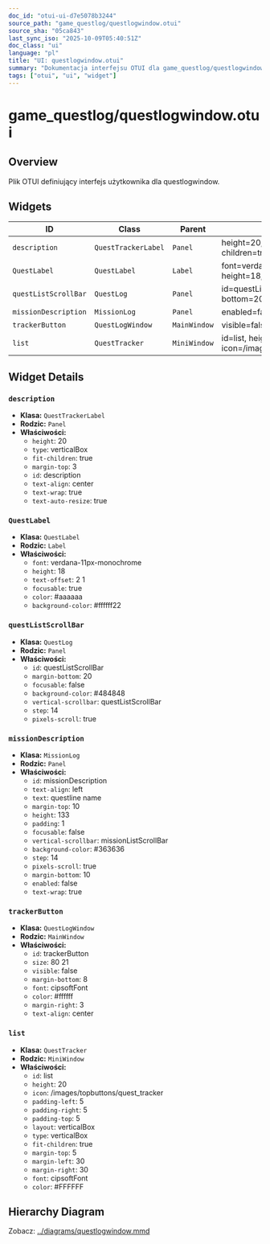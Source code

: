 ```yaml
---
doc_id: "otui-ui-d7e5078b3244"
source_path: "game_questlog/questlogwindow.otui"
source_sha: "05ca843"
last_sync_iso: "2025-10-09T05:40:51Z"
doc_class: "ui"
language: "pl"
title: "UI: questlogwindow.otui"
summary: "Dokumentacja interfejsu OTUI dla game_questlog/questlogwindow.otui"
tags: ["otui", "ui", "widget"]
---
```


# game_questlog/questlogwindow.otui

## Overview

Plik OTUI definiujący interfejs użytkownika dla questlogwindow.

## Widgets

| ID | Class | Parent | Key Properties |
|----|-------|--------|----------------|
| `description` | `QuestTrackerLabel` | `Panel` | height=20, type=verticalBox, fit-children=true |
| `QuestLabel` | `QuestLabel` | `Label` | font=verdana-11px-monochrome, height=18, text-offset=2 1 |
| `questListScrollBar` | `QuestLog` | `Panel` | id=questListScrollBar, margin-bottom=20, focusable=false |
| `missionDescription` | `MissionLog` | `Panel` | enabled=false |
| `trackerButton` | `QuestLogWindow` | `MainWindow` | visible=false, size=80 21 |
| `list` | `QuestTracker` | `MiniWindow` | id=list, height=20, icon=/images/topbuttons/quest_tracker |

## Widget Details

### `description`

- **Klasa:** `QuestTrackerLabel`
- **Rodzic:** `Panel`
- **Właściwości:**
  - `height`: 20
  - `type`: verticalBox
  - `fit-children`: true
  - `margin-top`: 3
  - `id`: description
  - `text-align`: center
  - `text-wrap`: true
  - `text-auto-resize`: true

### `QuestLabel`

- **Klasa:** `QuestLabel`
- **Rodzic:** `Label`
- **Właściwości:**
  - `font`: verdana-11px-monochrome
  - `height`: 18
  - `text-offset`: 2 1
  - `focusable`: true
  - `color`: #aaaaaa
  - `background-color`: #ffffff22

### `questListScrollBar`

- **Klasa:** `QuestLog`
- **Rodzic:** `Panel`
- **Właściwości:**
  - `id`: questListScrollBar
  - `margin-bottom`: 20
  - `focusable`: false
  - `background-color`: #484848
  - `vertical-scrollbar`: questListScrollBar
  - `step`: 14
  - `pixels-scroll`: true

### `missionDescription`

- **Klasa:** `MissionLog`
- **Rodzic:** `Panel`
- **Właściwości:**
  - `id`: missionDescription
  - `text-align`: left
  - `text`: questline name
  - `margin-top`: 10
  - `height`: 133
  - `padding`: 1
  - `focusable`: false
  - `vertical-scrollbar`: missionListScrollBar
  - `background-color`: #363636
  - `step`: 14
  - `pixels-scroll`: true
  - `margin-bottom`: 10
  - `enabled`: false
  - `text-wrap`: true

### `trackerButton`

- **Klasa:** `QuestLogWindow`
- **Rodzic:** `MainWindow`
- **Właściwości:**
  - `id`: trackerButton
  - `size`: 80 21
  - `visible`: false
  - `margin-bottom`: 8
  - `font`: cipsoftFont
  - `color`: #ffffff
  - `margin-right`: 3
  - `text-align`: center

### `list`

- **Klasa:** `QuestTracker`
- **Rodzic:** `MiniWindow`
- **Właściwości:**
  - `id`: list
  - `height`: 20
  - `icon`: /images/topbuttons/quest_tracker
  - `padding-left`: 5
  - `padding-right`: 5
  - `padding-top`: 5
  - `layout`: verticalBox
  - `type`: verticalBox
  - `fit-children`: true
  - `margin-top`: 5
  - `margin-left`: 30
  - `margin-right`: 30
  - `font`: cipsoftFont
  - `color`: #FFFFFF

## Hierarchy Diagram

Zobacz: [../diagrams/questlogwindow.mmd](../diagrams/questlogwindow.mmd)
